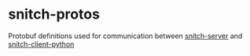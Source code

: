 # snitch-protos

Protobuf definitions used for communication between [snitch-server](https://github.com/streamdal/snitch-server) 
and [snitch-client-python](https://github.com/streamdal/snitch-server-python)
